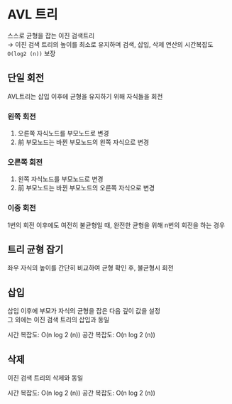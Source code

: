 # AVL 트리

스스로 균형을 잡는 이진 검색트리  
→ 이진 검색 트리의 높이를 최소로 유지하며 검색, 삽입, 삭제 연산의 시간복잡도 `O(log2 (n))` 보장

## 단일 회전

AVL트리는 삽입 이후에 균형을 유지하기 위해 자식들을 회전

### 왼쪽 회전

1. 오른쪽 자식노드를 부모노드로 변경
2. 前 부모노드는 바뀐 부모노드의 왼쪽 자식으로 변경

### 오른쪽 회전

1. 왼쪽 자식노드를 부모노드로 변경
2. 前 부모노드는 바뀐 부모노드의 오른쪽 자식으로 변경

### 이중 회전

1번의 회전 이후에도 여전히 불균형일 때, 완전한 균형을 위해 n번의 회전을 하는 경우

## 트리 균형 잡기

좌우 자식의 높이를 간단히 비교하여 균형 확인 후, 불균형시 회전

## 삽입

삽입 이후에 부모가 자식의 균형을 잡은 다음 깊이 값을 설정  
그 외에는 이진 검색 트리의 삽입과 동일

시간 복잡도: O(n log 2 (n))
공간 복잡도: O(n log 2 (n))

## 삭제

이진 검색 트리의 삭제와 동일

시간 복잡도: O(n log 2 (n))
공간 복잡도: O(n log 2 (n))
